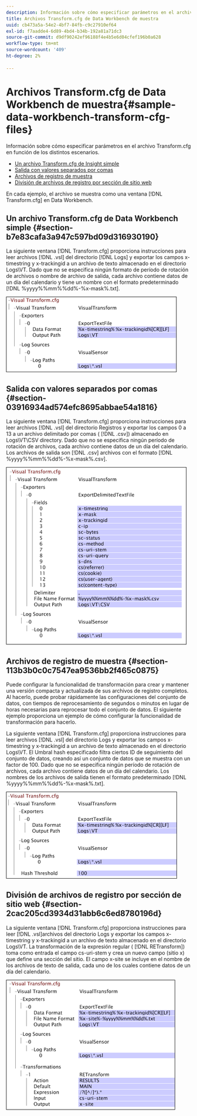 ```yaml
---
description: Información sobre cómo especificar parámetros en el archivo Transform.cfg en función de los distintos escenarios.
title: Archivos Transform.cfg de Data Workbench de muestra
uuid: cb473a5a-54e2-4bf7-84fb-c9c27910ef64
exl-id: f7aadde4-6d89-4bd4-b34b-192a81a71dc3
source-git-commit: d9df90242ef96188f4e4b5e6d04cfef196b0a628
workflow-type: tm+mt
source-wordcount: '409'
ht-degree: 2%

---
```


# Archivos Transform.cfg de Data Workbench de muestra{#sample-data-workbench-transform-cfg-files}

Información sobre cómo especificar parámetros en el archivo Transform.cfg en función de los distintos escenarios.

* [Un archivo Transform.cfg de Insight simple](../../../../../home/c-dataset-const-proc/c-transf-func/c-config-files-transf/t-ins-transf-file/c-sample-transf-files.md#section-b7e83cafa3a947c597bd09d316930190)
* [Salida con valores separados por comas](../../../../../home/c-dataset-const-proc/c-transf-func/c-config-files-transf/t-ins-transf-file/c-sample-transf-files.md#section-03916934ad574efc8695abbae54a1816)
* [Archivos de registro de muestra](../../../../../home/c-dataset-const-proc/c-transf-func/c-config-files-transf/t-ins-transf-file/c-sample-transf-files.md#section-113b3b0c0c7547ea9536bb2f465c0875)
* [División de archivos de registro por sección de sitio web](../../../../../home/c-dataset-const-proc/c-transf-func/c-config-files-transf/t-ins-transf-file/c-sample-transf-files.md#section-2cac205cd3934d31abb6c6ed8780196d)

En cada ejemplo, el archivo se muestra como una ventana [!DNL Transform.cfg] en Data Workbench.

## Un archivo Transform.cfg de Data Workbench simple {#section-b7e83cafa3a947c597bd09d316930190}

La siguiente ventana [!DNL Transform.cfg] proporciona instrucciones para leer archivos [!DNL .vsl] del directorio [!DNL Logs] y exportar los campos x-timestring y x-trackingid a un archivo de texto almacenado en el directorio Logs\VT. Dado que no se especifica ningún formato de período de rotación de archivos o nombre de archivo de salida, cada archivo contiene datos de un día del calendario y tiene un nombre con el formato predeterminado [!DNL %yyyy%%mm%%dd%-%x-mask%.txt].

![](assets/cfg_VisualTransform_SimpleExample.png)

## Salida con valores separados por comas {#section-03916934ad574efc8695abbae54a1816}

La siguiente ventana [!DNL Transform.cfg] proporciona instrucciones para leer archivos [!DNL .vsl] del directorio Registros y exportar los campos 0 a 13 a un archivo delimitado por comas ( [!DNL .csv]) almacenado en Logs\VT\CSV directory. Dado que no se especifica ningún período de rotación de archivos, cada archivo contiene datos de un día del calendario. Los archivos de salida son [!DNL .csv] archivos con el formato [!DNL %yyyy%%mm%%dd%-%x-mask%.csv].

![](assets/cfg_VisualTransform_CSVExample.png)

## Archivos de registro de muestra {#section-113b3b0c0c7547ea9536bb2f465c0875}

Puede configurar la funcionalidad de transformación para crear y mantener una versión compacta y actualizada de sus archivos de registro completos. Al hacerlo, puede probar rápidamente las configuraciones del conjunto de datos, con tiempos de reprocesamiento de segundos o minutos en lugar de horas necesarias para reprocesar todo el conjunto de datos. El siguiente ejemplo proporciona un ejemplo de cómo configurar la funcionalidad de transformación para hacerlo.

La siguiente ventana [!DNL Transform.cfg] proporciona instrucciones para leer archivos [!DNL .vsl] del directorio Logs y exportar los campos x-timestring y x-trackingid a un archivo de texto almacenado en el directorio Logs\VT. El Umbral hash especificado filtra ciertos ID de seguimiento del conjunto de datos, creando así un conjunto de datos que se muestra con un factor de 100. Dado que no se especifica ningún período de rotación de archivos, cada archivo contiene datos de un día del calendario. Los nombres de los archivos de salida tienen el formato predeterminado [!DNL %yyyy%%mm%%dd%-%x-mask%.txt].

![](assets/cfg_VisualTransform_SampledExample.png)

## División de archivos de registro por sección de sitio web {#section-2cac205cd3934d31abb6c6ed8780196d}

La siguiente ventana [!DNL Transform.cfg] proporciona instrucciones para leer [!DNL .vsl]archivos del directorio Logs y exportar los campos x-timestring y x-trackingid a un archivo de texto almacenado en el directorio Logs\VT. La transformación de la expresión regular ( [!DNL RETransform]) toma como entrada el campo cs-uri-stem y crea un nuevo campo (sitio x) que define una sección del sitio. El campo x-site se incluye en el nombre de los archivos de texto de salida, cada uno de los cuales contiene datos de un día del calendario.

![](assets/cfg_VisualTransform_SplittingExample.png)
